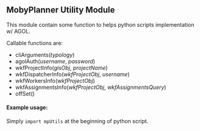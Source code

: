 ## MobyPlanner Utility Module

This module contain some function to helps python scripts implementation w/ AGOL.

Callable functions are:
- cliArguments(_typology_)
- agolAuth(_username_, _password_)
- wkfProjectInfo(_gisObj_, _projectName_)
- wkfDispatcherInfo(_wkfProjectObj_, _username_)
- wkfWorkersInfo(_wkfProjectObj_)
- wkfAssignmentsInfo(_wkfProjectObj_, _wkfAssignmentsQuery_)
- offSet()

#### Example usage:
Simply ```import mpUtils``` at the beginning of python script.
